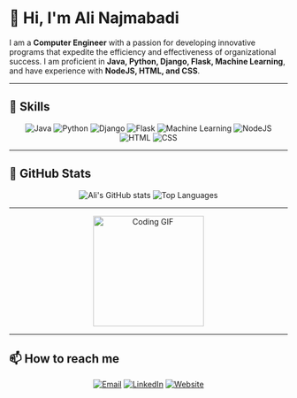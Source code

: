 # 👋 Hi, I'm Ali Najmabadi

I am a **Computer Engineer** with a passion for developing innovative programs that expedite the efficiency and effectiveness of organizational success. I am proficient in **Java, Python, Django, Flask, Machine Learning**, and have experience with **NodeJS, HTML, and CSS**.

---

## 🚀 Skills

<div align="center">
  <img src="https://img.shields.io/badge/Java-ED8B00?style=for-the-badge&logo=java&logoColor=white" alt="Java"/>
  <img src="https://img.shields.io/badge/Python-3776AB?style=for-the-badge&logo=python&logoColor=white" alt="Python"/>
  <img src="https://img.shields.io/badge/Django-092E20?style=for-the-badge&logo=django&logoColor=white" alt="Django"/>
  <img src="https://img.shields.io/badge/Flask-000000?style=for-the-badge&logo=flask&logoColor=white" alt="Flask"/>
  <img src="https://img.shields.io/badge/Machine%20Learning-0A0?style=for-the-badge" alt="Machine Learning"/>
  <img src="https://img.shields.io/badge/Node.js-339933?style=for-the-badge&logo=nodedotjs&logoColor=white" alt="NodeJS"/>
  <img src="https://img.shields.io/badge/HTML-E34F26?style=for-the-badge&logo=html5&logoColor=white" alt="HTML"/>
  <img src="https://img.shields.io/badge/CSS-1572B6?style=for-the-badge&logo=css3&logoColor=white" alt="CSS"/>
</div>

---

## 🌟 GitHub Stats

<div align="center">
  <img src="https://github-readme-stats.vercel.app/api?username=a-najmabadi&show_icons=true&theme=radical" alt="Ali's GitHub stats" style="max-width: 100%;"/>
  <img src="https://github-readme-stats.vercel.app/api/top-langs/?username=a-najmabadi&layout=compact&theme=radical" alt="Top Languages" style="max-width: 100%;"/>
</div>

---

<p align="center">
  <img src="https://media.giphy.com/media/v1.Y2lkPTc5MGI3NjExcG8yNGJqdnZteXVlZXJ2MXgzZm84YXMxZ2g1aXR3aTBueXYycXdrbCZlcD12MV9pbnRlcm5hbF9naWZfYnlfaWQmY3Q9Zw/CuuSHzuc0O166MRfjt/giphy.gif" height="200" alt="Coding GIF"/>
</p>

---

## 📫 How to reach me

<div align="center">
  <a href="mailto:alinajmabadizadeh2002@gmail.com"><img src="https://img.shields.io/badge/Email-D14836?style=for-the-badge&logo=gmail&logoColor=white" alt="Email"/></a>
  <a href="https://www.linkedin.com/in/ali-najmabadizadeh"><img src="https://img.shields.io/badge/LinkedIn-0077B5?style=for-the-badge&logo=linkedin&logoColor=white" alt="LinkedIn"/></a>
  <a href="http://looms.ir"><img src="https://img.shields.io/badge/Website-000000?style=for-the-badge&logo=About.me&logoColor=white" alt="Website"/></a>
</div>

